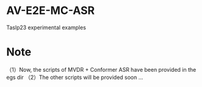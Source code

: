 # AV-E2E-MC-ASR
Taslp23 experimental examples

# Note
（1）Now, the scripts of MVDR + Conformer ASR have been provided in the egs dir
（2）The other scripts  will be provided soon ...
